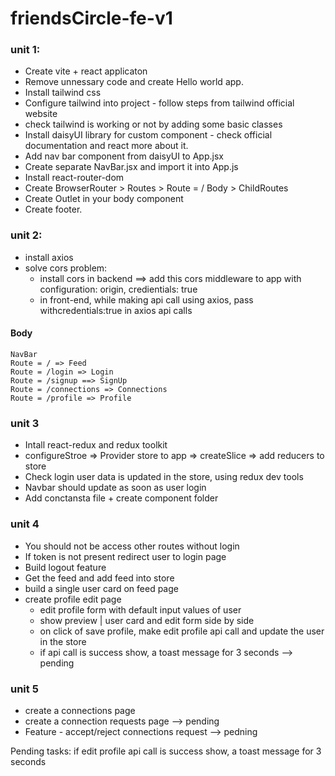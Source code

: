 # friendsCircle-fe-v1

### unit 1:

- Create vite + react applicaton
- Remove unnessary code and create Hello world app.
- Install tailwind css
- Configure tailwind into project - follow steps from tailwind official website
- check tailwind is working or not by adding some basic classes
- Install daisyUI library for custom component - check official documentation and react more about it.
- Add nav bar component from daisyUI to App.jsx
- Create separate NavBar.jsx and import it into App.js
- Install react-router-dom
- Create BrowserRouter > Routes > Route = / Body > ChildRoutes
- Create Outlet in your body component
- Create footer.

### unit 2:

- install axios
- solve cors problem:
  - install cors in backend ==> add this cors middleware to app with configuration: origin, credientials: true
  - in front-end, while making api call using axios, pass withcredentials:true in axios api calls

#### Body

    NavBar
    Route = / => Feed
    Route = /login => Login
    Route = /signup ==> SignUp
    Route = /connections => Connections
    Route = /profile => Profile

### unit 3

- Intall react-redux and redux toolkit
- configureStroe => Provider store to app => createSlice => add reducers to store
- Check login user data is updated in the store, using redux dev tools
- Navbar should update as soon as user login
- Add conctansta file + create component folder

### unit 4

- You should not be access other routes without login
- If token is not present redirect user to login page
- Build logout feature
- Get the feed and add feed into store
- build a single user card on feed page
- create profile edit page
  - edit profile form with default input values of user
  - show preview | user card and edit form side by side
  - on click of save profile, make edit profile api call and update the user in the store
  - if api call is success show, a toast message for 3 seconds --> pending

### unit 5

- create a connections page
- create a connection requests page --> pending
- Feature - accept/reject connections request --> pedning

Pending tasks:
if edit profile api call is success show, a toast message for 3 seconds
